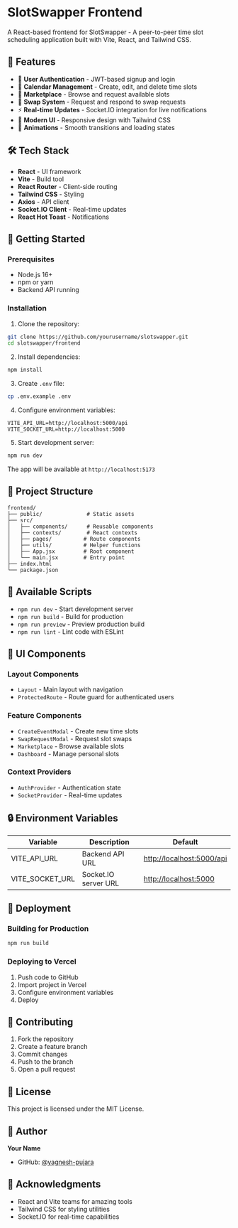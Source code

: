 # SlotSwapper Frontend

A React-based frontend for SlotSwapper - A peer-to-peer time slot scheduling application built with Vite, React, and Tailwind CSS.

## 🚀 Features

- 🔐 **User Authentication** - JWT-based signup and login
- 📅 **Calendar Management** - Create, edit, and delete time slots
- 🛒 **Marketplace** - Browse and request available slots
- 🔄 **Swap System** - Request and respond to swap requests
- ⚡ **Real-time Updates** - Socket.IO integration for live notifications
- 🎨 **Modern UI** - Responsive design with Tailwind CSS
- 🌙 **Animations** - Smooth transitions and loading states

## 🛠️ Tech Stack

- **React** - UI framework
- **Vite** - Build tool
- **React Router** - Client-side routing  
- **Tailwind CSS** - Styling
- **Axios** - API client
- **Socket.IO Client** - Real-time updates
- **React Hot Toast** - Notifications

## 🚀 Getting Started

### Prerequisites

- Node.js 16+
- npm or yarn
- Backend API running

### Installation

1. Clone the repository:

```bash
git clone https://github.com/yourusername/slotswapper.git
cd slotswapper/frontend
```

2. Install dependencies:

```bash
npm install
```

3. Create `.env` file:

```bash
cp .env.example .env
```

4. Configure environment variables:

```env
VITE_API_URL=http://localhost:5000/api
VITE_SOCKET_URL=http://localhost:5000
```

5. Start development server:

```bash
npm run dev
```

The app will be available at `http://localhost:5173`

## 📁 Project Structure

```
frontend/
├── public/              # Static assets
├── src/
│   ├── components/      # Reusable components
│   ├── contexts/        # React contexts
│   ├── pages/          # Route components
│   ├── utils/          # Helper functions
│   ├── App.jsx         # Root component
│   └── main.jsx        # Entry point
├── index.html
└── package.json
```

## 🔨 Available Scripts

- `npm run dev` - Start development server
- `npm run build` - Build for production
- `npm run preview` - Preview production build
- `npm run lint` - Lint code with ESLint

## 🎨 UI Components

### Layout Components

- `Layout` - Main layout with navigation
- `ProtectedRoute` - Route guard for authenticated users

### Feature Components

- `CreateEventModal` - Create new time slots
- `SwapRequestModal` - Request slot swaps
- `Marketplace` - Browse available slots
- `Dashboard` - Manage personal slots

### Context Providers

- `AuthProvider` - Authentication state
- `SocketProvider` - Real-time updates

## 🔒 Environment Variables

| Variable | Description | Default |
|----------|-------------|---------|
| VITE_API_URL | Backend API URL | <http://localhost:5000/api> |
| VITE_SOCKET_URL | Socket.IO server URL | <http://localhost:5000> |

## 🚀 Deployment

### Building for Production

```bash
npm run build
```

### Deploying to Vercel

1. Push code to GitHub
2. Import project in Vercel
3. Configure environment variables
4. Deploy

## 📝 Contributing

1. Fork the repository
2. Create a feature branch
3. Commit changes
4. Push to the branch
5. Open a pull request

## 📄 License

This project is licensed under the MIT License.

## 👤 Author

**Your Name**

- GitHub: [@yagnesh-pujara](https://github.com/yagnesh-pujara)

## 🙏 Acknowledgments

- React and Vite teams for amazing tools
- Tailwind CSS for styling utilities
- Socket.IO for real-time capabilities
